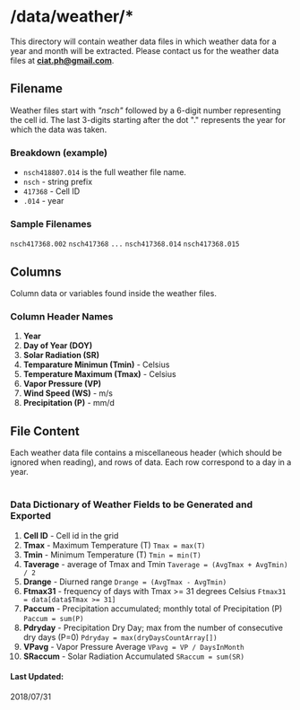 # /data/weather/*

This directory will contain weather data files in which weather data for a year and month will be extracted. Please contact us for the weather data files at **ciat.ph@gmail.com**.

## Filename 
Weather files start with _"nsch"_ followed by a 6-digit number representing the cell id. The last 3-digits starting after the dot "." represents the year for which the data was taken.

### Breakdown (example)
- `nsch418807.014` is the full weather file name.
 - `nsch` - string prefix
 - `417368` - Cell ID
 - `.014` - year

### Sample Filenames
`nsch417368.002`
`nsch417368`
`...`
`nsch417368.014`
`nsch417368.015`


## Columns

Column data or variables found inside the weather files.

### Column Header Names

1. **Year**
2. **Day of Year (DOY)**
3. **Solar Radiation (SR)**
4. **Temparature Minimun (Tmin)** - Celsius
5. **Temperature Maximum (Tmax)** - Celsius
6. **Vapor Pressure (VP)**
7. **Wind Speed (WS)** - m/s
8. **Precipitation (P)** - mm/d

## File Content
Each weather data file contains a miscellaneous header (which should be ignored when reading), and rows of data. Each row correspond to a day in a year.
<br><br>

### Data Dictionary of Weather Fields to be Generated and Exported

1. **Cell ID** - Cell id in the grid
2. **Tmax** - Maximum Temperature (T)
`Tmax = max(T)`
3. **Tmin** - Minimum Temperature (T)
`Tmin = min(T)`
4. **Taverage** - average of Tmax and Tmin
`Taverage = (AvgTmax + AvgTmin) / 2`
5. **Drange** - Diurned range
`Drange = (AvgTmax - AvgTmin)`
6. **Ftmax31** - frequency of days with Tmax >= 31 degrees Celsius
`Ftmax31 = data[data$Tmax >= 31]`
7. **Paccum** - Precipitation accumulated; monthly total of Precipitation (P)
`Paccum = sum(P)`
8. **Pdryday** - Precipitation Dry Day; max from the number of consecutive dry days (P=0)
`Pdryday = max(dryDaysCountArray[])`
9. **VPavg** - Vapor Pressure Average 
`VPavg = VP / DaysInMonth`
10. **SRaccum** - Solar Radiation Accumulated
`SRaccum = sum(SR)`


#### Last Updated: 
2018/07/31